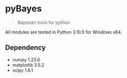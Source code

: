 # pyBayes

> Bayesian tools for python

All modules are tested in Python 3.10.5 for Windows x64.

## Dependency

- numpy 1.23.0
- matplotlib 3.5.2
- scipy 1.8.1
